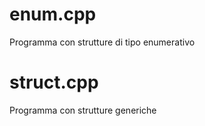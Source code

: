 # enum.cpp

Programma con strutture di tipo enumerativo

# struct.cpp

Programma con strutture generiche
